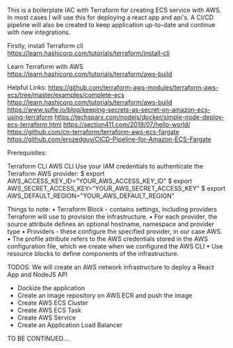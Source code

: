 
This is a boilerplate IAC with Terraform for creating ECS service with AWS. In most cases I will use this for deploying a react app and api's. 
A CI/CD pipeline will also be created to keep application up-to-date and continue with new integrations.

Firstly, install Terraform cli https://learn.hashicorp.com/tutorials/terraform/install-cli

Learn Terraform with AWS
https://learn.hashicorp.com/tutorials/terraform/aws-build


Helpful Links: 
https://github.com/terraform-aws-modules/terraform-aws-ecs/tree/master/examples/complete-ecs 
https://learn.hashicorp.com/tutorials/terraform/aws-build 
https://www.sufle.io/blog/keeping-secrets-as-secret-on-amazon-ecs-using-terraform 
https://techsparx.com/nodejs/docker/simple-node-deploy-ecs-terraform.html 
https://section411.com/2019/07/hello-world/ 
https://github.com/cn-terraform/terraform-aws-ecs-fargate
https://github.com/erozedguy/CICD-Pipeline-for-Amazon-ECS-Fargate


Prerequisites:

Terraform CLI
AWS CLI
Use your IAM credentials to authenticate the Terraform AWS provider: 
$ export AWS_ACCESS_KEY_ID="YOUR_AWS_ACCESS_KEY_ID" 
$ export AWS_SECRET_ACCESS_KEY="YOUR_AWS_SECRET_ACCESS_KEY" 
$ export AWS_DEFAULT_REGION="YOUR_AWS_DEFAULT_REGION"

Things to note: 
• Terraform Block - contains settings, including providers Terraform will use to provision the infrastructure. 
• For each provider, the source attribute defines an optional hostname, namespace and provider type 
• Providers - these configure the specified provider, in our case AWS. 
• The profile attribute refers to the AWS credentials stored in the AWS configuration file, which we create when we configured the AWS CLI 
• Use resource blocks to define components of the infrastructure.

TODOS: We will create an AWS network infrastructure to deploy a React App and NodeJS API 
- Dockize the application 
- Create an image repository on AWS ECR and push the image 
- Create AWS ECS Cluster 
- Create AWS ECS Task 
- Create AWS Service 
- Create an Application Load Balancer

TO BE CONTINUED....
